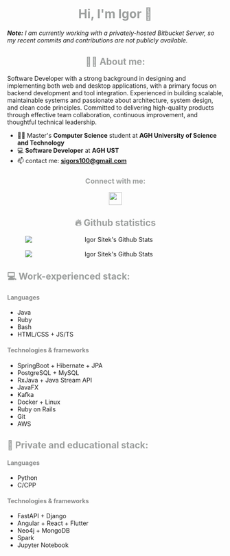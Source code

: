 <h1 align="center" style="color: #9b9e9d">Hi, I'm Igor 👋</h1>
<i><b>Note:</b> I am currently working with a privately-hosted Bitbucket Server, so my recent commits and contributions are not publicly available.</i>

<h2 align="center" style="color: #9b9e9d">👨‍💻 About me:</h2>

Software Developer with a strong background in designing and implementing both web and desktop applications, with a primary focus on backend development and tool integration.
Experienced in building scalable, maintainable systems and passionate about architecture, system design, and clean code principles. 
Committed to delivering high-quality products through effective team collaboration, continuous improvement, and thoughtful technical leadership.


- 👨‍🎓 Master's **Computer Science** student at **AGH University of Science and Technology**
- 💻 **Software Developer** at **AGH UST**
- 📫 contact me: **sigors100@gmail.com**


<h3 align="center" style="color: #9b9e9d">Connect with me:</h3>
<div align="center">
    <a href="https://linkedin.com/in/igsit/"><img align="center" src="https://raw.githubusercontent.com/rahuldkjain/github-profile-readme-generator/master/src/images/icons/Social/linked-in-alt.svg" alt="" height="30"></a>
</div>

<h2 align="center" style="color: #9b9e9d">🔥 Github statistics</h2>
<div style="margin: 0 auto; width: fit-content" align="center">
  <img style="min-width: 420px;" alt="Igor Sitek's Github Stats" src="https://github-readme-stats.vercel.app/api?username=IgSit&count_private=true&show_icons=true&theme=dark&hide_border=true&text_color=e7e7e8&title_color=bbb&bg_color=0d1117&color=bbb"/>
</div>
<br>
<div style="margin: 0 auto; width: fit-content" align="center">
  <img style="min-width: 420px;" alt="Igor Sitek's Github Stats" src="https://github-readme-stats.vercel.app/api/top-langs/?username=IgSit&layout=compact&hide=Jupyter%20Notebook&langs_count=8&bg_color=0d1117&color=bbb&line=54bd9a&point=fff&hide_border=true&text_color=e7e7e8&title_color=bbb&card_width=325"/>
</div>
<h2 align="left" style="color: #9b9e9d"> 💻 Work-experienced stack:</h2>
<h4 align="left" style="color: #868787"> Languages </h4>
<div align="left">
    <ul>
        <li>Java</li>
        <li>Ruby</li>
        <li>Bash</li>
        <li>HTML/CSS + JS/TS</li>
    </ul>
</div>
<h4 align="left" style="color: #868787"> Technologies & frameworks </h4>
<div align="left">
    <ul>
        <li>SpringBoot + Hibernate + JPA</li>
        <li>PostgreSQL + MySQL</li>
        <li>RxJava + Java Stream API</li>
        <li>JavaFX</li>
        <li>Kafka</li>
        <li>Docker + Linux</li>
        <li>Ruby on Rails</li>
        <li>Git</li>
        <li>AWS</li>
    </ul>
</div>
<h2 align="left" style="color: #9b9e9d">📖 Private and educational stack:</h2>
<h4 align="left" style="color: #868787"> Languages </h4>
<div align="left">
    <ul>
        <li>Python</li>
        <li>C/CPP</li>
    </ul>
</div>
<h4 align="left" style="color: #868787"> Technologies & frameworks </h4>
<div align="left">
    <ul>
        <li>FastAPI + Django</li>
        <li>Angular + React + Flutter</li>
        <li>Neo4j + MongoDB</li>
        <li>Spark</li>
        <li>Jupyter Notebook</li>
    </ul>
</div>
<br><br>
                
